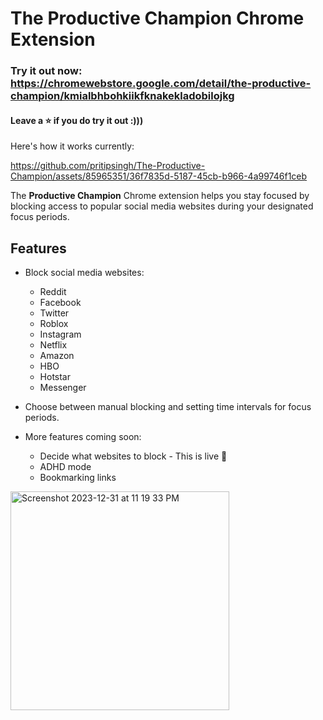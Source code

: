 # The Productive Champion Chrome Extension

### Try it out now: https://chromewebstore.google.com/detail/the-productive-champion/kmialbhbohkiikfknakekladobilojkg

#### Leave a ⭐️ if you do try it out :)))

Here's how it works currently:

https://github.com/pritipsingh/The-Productive-Champion/assets/85965351/36f7835d-5187-45cb-b966-4a99746f1ceb


The **Productive Champion** Chrome extension helps you stay focused by blocking access to popular social media websites during your designated focus periods.

## Features

- Block social media websites:
  - Reddit
  - Facebook
  - Twitter
  - Roblox
  - Instagram
  - Netflix
  - Amazon
  - HBO
  - Hotstar
  - Messenger

- Choose between manual blocking and setting time intervals for focus periods.

- More features coming soon:
  - Decide what websites to block - This is live 🎉
  - ADHD mode
  - Bookmarking links
  
<img width="350" alt="Screenshot 2023-12-31 at 11 19 33 PM" src="https://github.com/pritipsingh/The-Productive-Champion/assets/85965351/9be54905-87fc-4c18-9172-ed3f46baaa3f">

